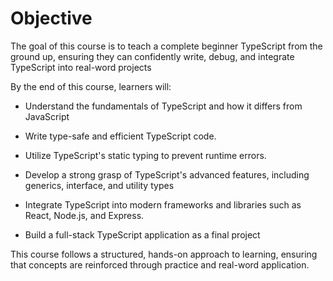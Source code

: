 <h1>Objective</h1>

<p>The goal of this course is to teach a complete beginner TypeScript from the ground up, ensuring they can confidently write, debug, and integrate TypeScript into real-word projects</p>

<p>By the end of this course, learners will:</p>

<ul>
  <li><p>Understand the fundamentals of TypeScript and how it differs from JavaScript</p></li>
  <li><p>Write type-safe and efficient TypeScript code.</p></li>
  <li><p>Utilize TypeScript's static typing to prevent runtime errors.</p></li>
  <li><p>Develop a strong grasp of TypeScript's advanced features, including generics, interface, and utility types</p></li>
  <li>Integrate TypeScript into modern frameworks and libraries such as React, Node.js, and Express.</p></li>
  <li><p>Build a full-stack TypeScript application as a final project</p></li>
</ul>

<p>This course follows a structured, hands-on approach to learning, ensuring that concepts are reinforced through practice and real-word application.</p>